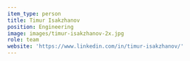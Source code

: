 ```yaml
---
item_type: person
title: Timur Isakzhanov
position: Engineering
image: images/timur-isakzhanov-2x.jpg
role: team
website: 'https://www.linkedin.com/in/timur-isakzhanov/'
---
```


